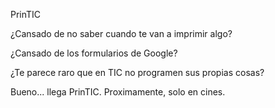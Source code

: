 PrinTIC

¿Cansado de no saber cuando te van a imprimir algo?

¿Cansado de los formularios de Google?

¿Te parece raro que en TIC no programen sus propias cosas?

Bueno... llega PrinTIC. Proximamente, solo en cines.